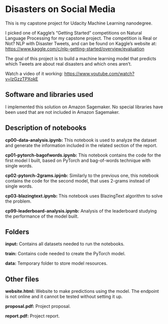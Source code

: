 # Disasters on Social Media

This is my capstone project for Udacity Machine Learning nanodegree.

I picked one of Kaggle’s “Getting Started” competitions on Natural Language Processing for my capstone project. The competition is ​Real or Not? NLP with Disaster Tweets​, and can be found on Kaggle’s website at: https://www.kaggle.com/c/nlp-getting-started/overview/evaluation

The goal of this project is to build a machine learning model that predicts which Tweets are about real disasters and which ones aren’t.

Watch a video of it working: https://www.youtube.com/watch?v=lzGzzTPXokE

## Software and libraries used

I implemented this solution on Amazon Sagemaker. No special libraries have been used that are not included in Amazon Sagemaker.

## Description of notebooks

**cp00-data-analysis.ipynb:** This notebook is used to analyze the dataset and generate the information included in the related section of the report.

**cp01-pytorch-bagofwords.ipynb:** This notebook contains the code for the first model I built, based on PyTorch and bag-of-words technique with single words.

**cp02-pytorch-2grams.ipỳnb:** Similarly to the previous one, this notebook contains the code for the second model, that uses 2-grams instead of single words.

**cp03-blazingtext.ipynb:** This notebook uses BlazingText algorithm to solve the problem.

**cp99-leaderboard-analysis.ipynb:** Analysis of the leaderboard studying the performance of the model built.

## Folders

**input:** Contains all datasets needed to run the notebooks.

**train:** Contains code needed to create the PyTorch model.

**data:** Temporary folder to store model resources.

## Other files

**website.html:** Website to make predictions using the model. The endpoint is not online and it cannot be tested without setting it up.

**proposal.pdf:** Project proposal.

**report.pdf:** Project report.